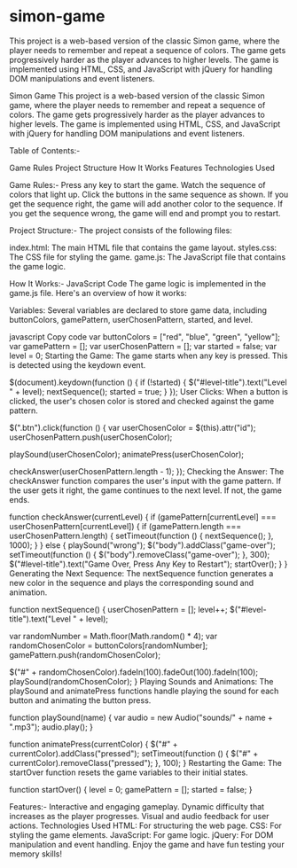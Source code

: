 # simon-game
This project is a web-based version of the classic Simon game, where the player needs to remember and repeat a sequence of colors. The game gets progressively harder as the player advances to higher levels. The game is implemented using HTML, CSS, and JavaScript with jQuery for handling DOM manipulations and event listeners.


Simon Game
This project is a web-based version of the classic Simon game, where the player needs to remember and repeat a sequence of colors. The game gets progressively harder as the player advances to higher levels. The game is implemented using HTML, CSS, and JavaScript with jQuery for handling DOM manipulations and event listeners.

Table of Contents:-

Game Rules
Project Structure
How It Works
Features
Technologies Used

Game Rules:-
Press any key to start the game.
Watch the sequence of colors that light up.
Click the buttons in the same sequence as shown.
If you get the sequence right, the game will add another color to the sequence.
If you get the sequence wrong, the game will end and prompt you to restart.

Project Structure:-
The project consists of the following files:

index.html: The main HTML file that contains the game layout.
styles.css: The CSS file for styling the game.
game.js: The JavaScript file that contains the game logic.

How It Works:-
JavaScript Code
The game logic is implemented in the game.js file. Here's an overview of how it works:

Variables: Several variables are declared to store game data, including buttonColors, gamePattern, userChosenPattern, started, and level.

javascript
Copy code
var buttonColors = ["red", "blue", "green", "yellow"];
var gamePattern = [];
var userChosenPattern = [];
var started = false;
var level = 0;
Starting the Game: The game starts when any key is pressed. This is detected using the keydown event.

$(document).keydown(function () {
    if (!started) {
        $("#level-title").text("Level " + level);
        nextSequence();
        started = true;
    }
});
User Clicks: When a button is clicked, the user's chosen color is stored and checked against the game pattern.

$(".btn").click(function () {
    var userChosenColor = $(this).attr("id");
    userChosenPattern.push(userChosenColor);

playSound(userChosenColor);
animatePress(userChosenColor);

checkAnswer(userChosenPattern.length - 1);
});
Checking the Answer: The checkAnswer function compares the user's input with the game pattern. If the user gets it right, the game continues to the next level. If not, the game ends.


function checkAnswer(currentLevel) {
    if (gamePattern[currentLevel] === userChosenPattern[currentLevel]) {
        if (gamePattern.length === userChosenPattern.length) {
            setTimeout(function () {
                nextSequence();
            }, 1000);
        }
    } else {
        playSound("wrong");
        $("body").addClass("game-over");
        setTimeout(function () {
            $("body").removeClass("game-over");
        }, 300);
        $("#level-title").text("Game Over, Press Any Key to Restart");
        startOver();
    }
}
Generating the Next Sequence: The nextSequence function generates a new color in the sequence and plays the corresponding sound and animation.


function nextSequence() {
    userChosenPattern = [];
    level++;
    $("#level-title").text("Level " + level);

var randomNumber = Math.floor(Math.random() * 4);
    var randomChosenColor = buttonColors[randomNumber];
    gamePattern.push(randomChosenColor);

$("#" + randomChosenColor).fadeIn(100).fadeOut(100).fadeIn(100);
    playSound(randomChosenColor);
}
Playing Sounds and Animations: The playSound and animatePress functions handle playing the sound for each button and animating the button press.


function playSound(name) {
    var audio = new Audio("sounds/" + name + ".mp3");
    audio.play();
}

function animatePress(currentColor) {
    $("#" + currentColor).addClass("pressed");
    setTimeout(function () {
        $("#" + currentColor).removeClass("pressed");
    }, 100);
}
Restarting the Game: The startOver function resets the game variables to their initial states.

function startOver() {
    level = 0;
    gamePattern = [];
    started = false;
}


Features:-
Interactive and engaging gameplay.
Dynamic difficulty that increases as the player progresses.
Visual and audio feedback for user actions.
Technologies Used
HTML: For structuring the web page.
CSS: For styling the game elements.
JavaScript: For game logic.
jQuery: For DOM manipulation and event handling.
Enjoy the game and have fun testing your memory skills!
